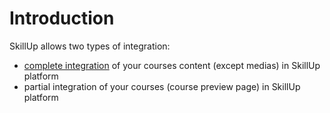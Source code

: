 <script setup>
import BadgeStd from '../.vitepress/components/BadgeStd.vue'
</script>

# Introduction
<BadgeStd label="Page is Work in Progress" color="danger" />

SkillUp allows two types of integration:
- [complete integration](/guide/integration/courses) of your courses content (except medias) in SkillUp platform
- partial integration of your courses (course preview page) in SkillUp platform
